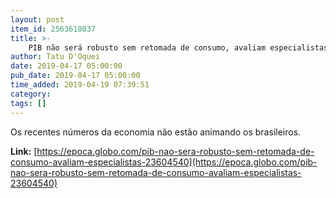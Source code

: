 ```yaml
---
layout: post
item_id: 2563618037
title: >-
    PIB não será robusto sem retomada de consumo, avaliam especialistas
author: Tatu D'Oquei
date: 2019-04-17 05:00:00
pub_date: 2019-04-17 05:00:00
time_added: 2019-04-19 07:39:51
category: 
tags: []
---
```


Os recentes números da economia não estão animando os brasileiros.

**Link:** [https://epoca.globo.com/pib-nao-sera-robusto-sem-retomada-de-consumo-avaliam-especialistas-23604540](https://epoca.globo.com/pib-nao-sera-robusto-sem-retomada-de-consumo-avaliam-especialistas-23604540)

